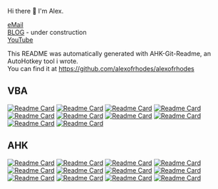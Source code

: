 Hi there 👋 I'm Alex.

[eMail](AnastasiouAlex@gmail.com)  
[BLOG](https://alexofrhodes.github.io)  - under construction  
[YouTube](https://bit.ly/3aLZU9M)  

This README was automatically generated with AHK-Git-Readme, an AutoHotkey tool i wrote.  
You can find it at https://github.com/alexofrhodes/alexofrhodes  


## VBA
[![Readme Card](https://github-readme-stats.vercel.app/api/pin/?username=alexofrhodes&repo=VBA-AHK-Notify)](https://github.com/alexofrhodes/VBA-AHK-Notify)
[![Readme Card](https://github-readme-stats.vercel.app/api/pin/?username=alexofrhodes&repo=VBA-CodePrinter)](https://github.com/alexofrhodes/VBA-CodePrinter)
[![Readme Card](https://github-readme-stats.vercel.app/api/pin/?username=alexofrhodes&repo=VBA-Commandbars)](https://github.com/alexofrhodes/VBA-Commandbars)
[![Readme Card](https://github-readme-stats.vercel.app/api/pin/?username=alexofrhodes&repo=VBA-Create-Folders-and-Files)](https://github.com/alexofrhodes/VBA-Create-Folders-and-Files)
[![Readme Card](https://github-readme-stats.vercel.app/api/pin/?username=alexofrhodes&repo=VBA-Game-Go-Baduk-WeiQi)](https://github.com/alexofrhodes/VBA-Game-Go-Baduk-WeiQi)
[![Readme Card](https://github-readme-stats.vercel.app/api/pin/?username=alexofrhodes&repo=VBA-Library)](https://github.com/alexofrhodes/VBA-Library)
[![Readme Card](https://github-readme-stats.vercel.app/api/pin/?username=alexofrhodes&repo=VBA-Outlook-Folders)](https://github.com/alexofrhodes/VBA-Outlook-Folders)
[![Readme Card](https://github-readme-stats.vercel.app/api/pin/?username=alexofrhodes&repo=VBA-Projects)](https://github.com/alexofrhodes/VBA-Projects)
[![Readme Card](https://github-readme-stats.vercel.app/api/pin/?username=alexofrhodes&repo=VBA-Ribbons)](https://github.com/alexofrhodes/VBA-Ribbons)
[![Readme Card](https://github-readme-stats.vercel.app/api/pin/?username=alexofrhodes&repo=VBA-VBIDE-Extensibility)](https://github.com/alexofrhodes/VBA-VBIDE-Extensibility)

## AHK
[![Readme Card](https://github-readme-stats.vercel.app/api/pin/?username=alexofrhodes&repo=AHK-AutoPath)](https://github.com/alexofrhodes/AHK-AutoPath)
[![Readme Card](https://github-readme-stats.vercel.app/api/pin/?username=alexofrhodes&repo=AHK-DockWindows)](https://github.com/alexofrhodes/AHK-DockWindows)
[![Readme Card](https://github-readme-stats.vercel.app/api/pin/?username=alexofrhodes&repo=AHK-Downloader)](https://github.com/alexofrhodes/AHK-Downloader)
[![Readme Card](https://github-readme-stats.vercel.app/api/pin/?username=alexofrhodes&repo=AHK-DropFolder)](https://github.com/alexofrhodes/AHK-DropFolder)
[![Readme Card](https://github-readme-stats.vercel.app/api/pin/?username=alexofrhodes&repo=AHK-File-Explorer-Addons)](https://github.com/alexofrhodes/AHK-File-Explorer-Addons)
[![Readme Card](https://github-readme-stats.vercel.app/api/pin/?username=alexofrhodes&repo=AHK-Git-Updater)](https://github.com/alexofrhodes/AHK-Git-Updater)
[![Readme Card](https://github-readme-stats.vercel.app/api/pin/?username=alexofrhodes&repo=AHK-Github-Cloner)](https://github.com/alexofrhodes/AHK-Github-Cloner)
[![Readme Card](https://github-readme-stats.vercel.app/api/pin/?username=alexofrhodes&repo=AHK-Hotkeys-Remap)](https://github.com/alexofrhodes/AHK-Hotkeys-Remap)
[![Readme Card](https://github-readme-stats.vercel.app/api/pin/?username=alexofrhodes&repo=AHK-Ini-Editor)](https://github.com/alexofrhodes/AHK-Ini-Editor)
[![Readme Card](https://github-readme-stats.vercel.app/api/pin/?username=alexofrhodes&repo=AHK-Snipper)](https://github.com/alexofrhodes/AHK-Snipper)
[![Readme Card](https://github-readme-stats.vercel.app/api/pin/?username=alexofrhodes&repo=AHK-VbaCallback)](https://github.com/alexofrhodes/AHK-VbaCallback)
[![Readme Card](https://github-readme-stats.vercel.app/api/pin/?username=alexofrhodes&repo=AHK-Workspaces)](https://github.com/alexofrhodes/AHK-Workspaces)
